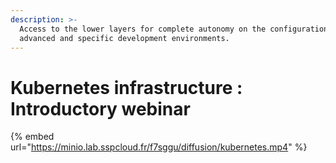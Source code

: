 ```yaml
---
description: >-
  Access to the lower layers for complete autonomy on the configuration of
  advanced and specific development environments.
---
```


# Kubernetes infrastructure :  Introductory webinar

{% embed url="https://minio.lab.sspcloud.fr/f7sggu/diffusion/kubernetes.mp4" %}
